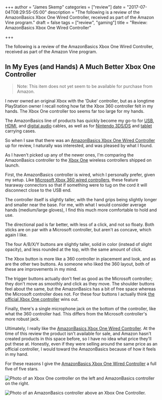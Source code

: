 +++
author = "James Skemp"
categories = ["review"]
date = "2017-07-04T08:29:55-05:00"
description = "The following is a review of the AmazonBasics Xbox One Wired Controller, received as part of the Amazon Vine program."
draft = false
tags = ["review", "gaming"]
title = "Review: AmazonBasics Xbox One Wired Controller"

+++

The following is a review of the AmazonBasics Xbox One Wired Controller, received as part of the Amazon Vine program.

## In My Eyes (and Hands) A Much Better Xbox One Controller

> Note: This item does not yet seem to be available for purchase from Amazon.

I never owned an original Xbox with the 'Duke' controller, but as a longtime PlayStation owner I recall noting how fat the Xbox 360 controller felt in my hands. The Xbox One controller too seems far too large for my hands.

The AmazonBasics line of products has quickly become my go-to for [USB][usb-cable], [HDMI][hdmi-cable], and [digital audio][digital-cable] cables, as well as for [Nintendo 3DS/DS][3ds-case] and [tablet][tablet-case] carrying cases.

So when I saw that there was an [AmazonBasics Xbox One Wired Controller][review] up for review, I naturally was interested, and was pleased by what I found.

As I haven't picked up any of the newer ones, I'm comparing the AmazonBasics controller to the [Xbox One][xbox-one-console] wireless controllers shipped on launch.

First, the AmazonBasics controller is wired, which I personally prefer, given my setup. Like [Microsoft Xbox 360 wired controllers][360-wired-controller], these feature tearaway connectors so that if something were to tug on the cord it will disconnect close to the USB end.

The controller itself is slightly taller, with the hand grips being slightly longer and smaller near the base. For me, with what I would consider average hands (medium/large gloves), I find this much more comfortable to hold and use.

The directional pad is far better, with less of a click, and not so floaty. Both sticks are on par with a Microsoft controller, but aren't as concave, which again I like.

The four A/B/X/Y buttons are slightly taller, solid in color (instead of slight opacity), and less rounded at the top, with the same amount of click.

The Xbox button is more like a 360 controller in placement and look, and as are the other two buttons. As someone who liked the 360 layout, both of these are improvements in my mind.

The trigger buttons actually don't feel as good as the Microsoft controller; they don't move as smoothly and click as they move. The shoulder buttons feel about the same, but the AmazonBasics has a bit of free space whereas the Microsoft controller does not. For these four buttons I actually think [the official Xbox One controller][xbox-one-controller] wins out.

Finally, there's a single microphone jack on the bottom of the controller, like what the 360 controller had. This differs from the Microsoft controller's more robust jack.

Ultimately, I really like the [AmazonBasics Xbox One Wired Controller][review]. At the time of this review the product isn't available for sale, and Amazon hasn't created products in this space before, so I have no idea what price they'll put these at. Honestly, even if they were selling around the same price as an official controller, I would toward the AmazonBasics because of how it feels in my hand.

For these reasons I give the [AmazonBasics Xbox One Wired Controller][review] a full five of five stars.

![Photo of an Xbox One controller on the left and AmazonBasics controller on the right.](/img/xbox-one-horizontal.png)

![Photo of an AmazonBasics controller above an Xbox One Controller.](/img/xbox-one-vertical.png)

[review]: https://www.amazon.com/gp/product/B01M31KSR2/?tag=strivinglifen-20
[usb-cable]: http://amzn.to/2tMzz8d
[hdmi-cable]: http://amzn.to/2tMGSNo
[digital-cable]: http://amzn.to/2tF9TtO
[3ds-case]: http://amzn.to/2sm8kgr
[tablet-case]: http://amzn.to/2tMCdLm
[xbox-one-console]: http://amzn.to/2td3Prq
[xbox-one-controller]: http://amzn.to/2tMTHr1
[360-wired-controller]: http://amzn.to/2sCpdrA
